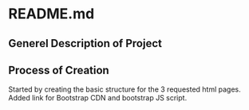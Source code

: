 <h1>README.md</h1>


<h2>Generel Description of Project</h2>





<h2>Process of Creation</h2>
Started by creating the basic structure for the 3 requested html pages. Added link for Bootstrap CDN and bootstrap JS script.